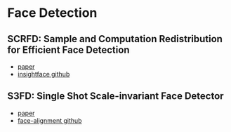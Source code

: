 # Face Detection

## SCRFD: Sample and Computation Redistribution for Efficient Face Detection

* [paper](https://arxiv.org/abs/2105.04714)
* [insightface github](https://github.com/deepinsight/insightface/tree/master/detection/scrfd)

## S3FD: Single Shot Scale-invariant Face Detector

* [paper](https://arxiv.org/abs/1708.05237)
* [face-alignment github](https://github.com/1adrianb/face-alignment)
